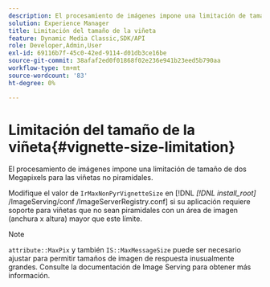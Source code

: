 ```yaml
---
description: El procesamiento de imágenes impone una limitación de tamaño de dos Megapixels para las viñetas no piramidales.
solution: Experience Manager
title: Limitación del tamaño de la viñeta
feature: Dynamic Media Classic,SDK/API
role: Developer,Admin,User
exl-id: 69116b7f-45c0-42ed-9114-d01db3ce16be
source-git-commit: 38afaf2ed0f01868f02e236e941b23eed5b790aa
workflow-type: tm+mt
source-wordcount: '83'
ht-degree: 0%

---
```


# Limitación del tamaño de la viñeta{#vignette-size-limitation}

El procesamiento de imágenes impone una limitación de tamaño de dos Megapixels para las viñetas no piramidales.

Modifique el valor de `IrMaxNonPyrVignetteSize` en [!DNL *[!DNL install_root]* /ImageServing/conf /ImageServerRegistry.conf] si su aplicación requiere soporte para viñetas que no sean piramidales con un área de imagen (anchura x altura) mayor que este límite.

>[!NOTE]
>
>`attribute::MaxPix` y también  `IS::MaxMessageSize` puede ser necesario ajustar para permitir tamaños de imagen de respuesta inusualmente grandes. Consulte la documentación de Image Serving para obtener más información.
